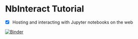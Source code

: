 # NbInteract Tutorial

- [x] Hosting and interacting with Jupyter notebooks on the web

[![Binder](https://mybinder.org/badge_logo.svg)](https://mybinder.org/v2/gh/Anantha-Rao12/nbinteract-tutorial/master)
